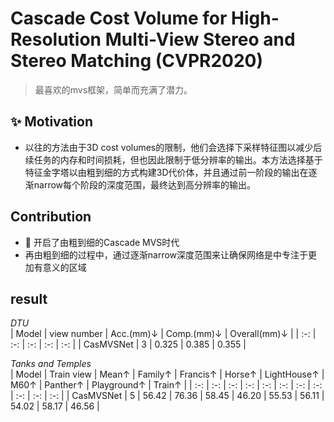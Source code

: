 # Cascade Cost Volume for High-Resolution Multi-View Stereo and Stereo Matching (CVPR2020)

> 最喜欢的mvs框架，简单而充满了潜力。

## :sparkles: Motivation
- 以往的方法由于3D cost volumes的限制，他们会选择下采样特征图以减少后续任务的内存和时间损耗，但也因此限制于低分辨率的输出。本方法选择基于特征金字塔以由粗到细的方式构建3D代价体，并且通过前一阶段的输出在逐渐narrow每个阶段的深度范围，最终达到高分辨率的输出。

## Contribution
- :dizzy: 开启了由粗到细的Cascade MVS时代
- 再由粗到细的过程中，通过逐渐narrow深度范围来让确保网络是中专注于更加有意义的区域

## result
 
*DTU*  
| Model | view number | Acc.(mm)↓ | Comp.(mm)↓ | Overall(mm)↓ |
| :-: | :-: | :-: | :-: | :-: |
| CasMVSNet | 3 | 0.325 | 0.385 | 0.355 |

*Tanks and Temples*  
| Model | Train view | Mean↑ | Family↑ | Francis↑ | Horse↑ | LightHouse↑ | M60↑ | Panther↑ | Playground↑ | Train↑ |
| :-: | :-: | :-: | :-: | :-: | :-: | :-: | :-: | :-: | :-: | :-: |
| CasMVSNet | 5 | 56.42 | 76.36 | 58.45 | 46.20 | 55.53 | 56.11 | 54.02 | 58.17 | 46.56 |
